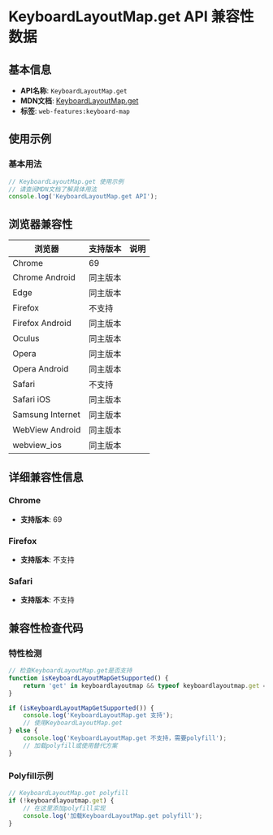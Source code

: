 # KeyboardLayoutMap.get API 兼容性数据

## 基本信息

- **API名称**: `KeyboardLayoutMap.get`
- **MDN文档**: [KeyboardLayoutMap.get](https://developer.mozilla.org/docs/Web/API/KeyboardLayoutMap/get)
- **标签**: `web-features:keyboard-map`

## 使用示例

### 基本用法

```javascript
// KeyboardLayoutMap.get 使用示例
// 请查阅MDN文档了解具体用法
console.log('KeyboardLayoutMap.get API');
```

## 浏览器兼容性

| 浏览器 | 支持版本 | 说明 |
|--------|----------|------|
| Chrome | 69 |  |
| Chrome Android | 同主版本 |  |
| Edge | 同主版本 |  |
| Firefox | 不支持 |  |
| Firefox Android | 同主版本 |  |
| Oculus | 同主版本 |  |
| Opera | 同主版本 |  |
| Opera Android | 同主版本 |  |
| Safari | 不支持 |  |
| Safari iOS | 同主版本 |  |
| Samsung Internet | 同主版本 |  |
| WebView Android | 同主版本 |  |
| webview_ios | 同主版本 |  |

## 详细兼容性信息

### Chrome

- **支持版本**: 69

### Firefox

- **支持版本**: 不支持

### Safari

- **支持版本**: 不支持

## 兼容性检查代码

### 特性检测

```javascript
// 检查KeyboardLayoutMap.get是否支持
function isKeyboardLayoutMapGetSupported() {
    return 'get' in keyboardlayoutmap && typeof keyboardlayoutmap.get === 'function';
}

if (isKeyboardLayoutMapGetSupported()) {
    console.log('KeyboardLayoutMap.get 支持');
    // 使用KeyboardLayoutMap.get
} else {
    console.log('KeyboardLayoutMap.get 不支持，需要polyfill');
    // 加载polyfill或使用替代方案
}
```

### Polyfill示例

```javascript
// KeyboardLayoutMap.get polyfill
if (!keyboardlayoutmap.get) {
    // 在这里添加polyfill实现
    console.log('加载KeyboardLayoutMap.get polyfill');
}
```

